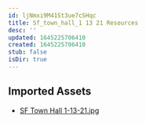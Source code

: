 ```yaml
---
id: ljNmxi9M41St3ue7cSHqc
title: Sf_town_hall_1 13 21 Resources
desc: ''
updated: 1645225706410
created: 1645225706410
stub: false
isDir: true
---
```

## Imported Assets
- [SF Town Hall 1-13-21.jpg](/assets/sf-town-hall-1-13-21-MlP37vXD02hm.jpg)
